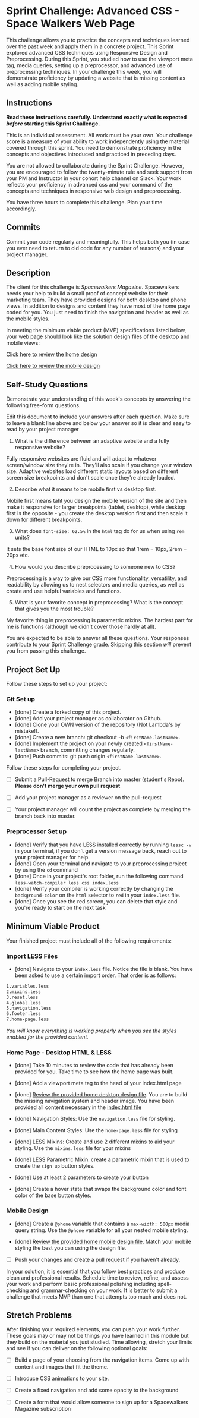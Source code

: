 # Sprint Challenge: Advanced CSS - Space Walkers Web Page

This challenge allows you to practice the concepts and techniques learned over the past week and apply them in a concrete project. This Sprint explored advanced CSS techniques using Responsive Design and Preprocessing. During this Sprint, you studied how to use the viewport meta tag, media queries, setting up a preprocessor, and advanced use of preprocessing techniques. In your challenge this week, you will demonstrate proficiency by updating a website that is missing content as well as adding mobile styling.

## Instructions

**Read these instructions carefully. Understand exactly what is expected _before_ starting this Sprint Challenge.**

This is an individual assessment. All work must be your own. Your challenge score is a measure of your ability to work independently using the material covered through this sprint. You need to demonstrate proficiency in the concepts and objectives introduced and practiced in preceding days.

You are not allowed to collaborate during the Sprint Challenge. However, you are encouraged to follow the twenty-minute rule and seek support from your PM and Instructor in your cohort help channel on Slack. Your work reflects your proficiency in advanced css and your command of the concepts and techniques in responsive web design and preprocessing.

You have three hours to complete this challenge. Plan your time accordingly.

## Commits

Commit your code regularly and meaningfully. This helps both you (in case you ever need to return to old code for any number of reasons) and your project manager.

## Description

The client for this challenge is _Spacewalkers Magazine_. Spacewalkers needs your help to build a small proof of concept website for their marketing team. They have provided designs for both desktop and phone views. In addition to designs and content they have most of the home page coded for you. You just need to finish the navigation and header as well as the mobile styles.

In meeting the minimum viable product (MVP) specifications listed below, your web page should look like the solution design files of the desktop and mobile views:

[Click here to review the home design](design-files/home-desktop.png)

[Click here to review the mobile design](design-files/home-mobile.png)

## Self-Study Questions

Demonstrate your understanding of this week's concepts by answering the following free-form questions.

Edit this document to include your answers after each question. Make sure to leave a blank line above and below your answer so it is clear and easy to read by your project manager

1. What is the difference between an adaptive website and a fully responsive website?

Fully responsive websites are fluid and will adapt to whatever screen/window size they're in. They'll also scale if you change your window size. Adaptive websites load different static layouts based on different screen size breakpoints and don't scale once they're already loaded.

2. Describe what it means to be mobile first vs desktop first.

Mobile first means taht you design the mobile version of the site and then make it responsive for larger breakpoints (tablet, desktop), while desktop first is the opposite - you create the desktop version first and then scale it down for different breakpoints.

3. What does `font-size: 62.5%` in the `html` tag do for us when using `rem` units?

It sets the base font size of our HTML to 10px so that 1rem = 10px, 2rem = 20px etc.

4. How would you describe preprocessing to someone new to CSS?

Preprocessing is a way to give our CSS more functionality, versatility, and readability by allowing us to nest selectors and media queries, as well as create and use helpful variables and functions.

5. What is your favorite concept in preprocessing? What is the concept that gives you the most trouble?

My favorite thing in preprocessing is parametric mixins. The hardest part for me is functions (although we didn't cover those hardly at all).

You are expected to be able to answer all these questions. Your responses contribute to your Sprint Challenge grade. Skipping this section *will* prevent you from passing this challenge.

## Project Set Up

Follow these steps to set up your project:

### Git Set up

- [done] Create a forked copy of this project.
- [done] Add your project manager as collaborator on Github.
- [done] Clone your OWN version of the repository (Not Lambda's by mistake!).
- [done] Create a new branch: git checkout -b `<firstName-lastName>`.
- [done] Implement the project on your newly created `<firstName-lastName>` branch, committing changes regularly.
- [done] Push commits: git push origin `<firstName-lastName>`.
 
Follow these steps for completing your project.

- [ ] Submit a Pull-Request to merge <firstName-lastName> Branch into master (student's  Repo). **Please don't merge your own pull request**
- [ ] Add your project manager as a reviewer on the pull-request
- [ ] Your project manager will count the project as complete by merging the branch back into master.
 

### Preprocessor Set up

* [done] Verify that you have LESS installed correctly by running `lessc -v` in your terminal, if you don't get a version message back, reach out to your project manager for help.
* [done] Open your terminal and navigate to your preprocessing project by using the `cd` command
* [done] Once in your project's root folder, run the following command `less-watch-compiler less css index.less`
* [done] Verify your compiler is working correctly by changing the `background-color` on the `html` selector to `red` in your `index.less` file.
* [done] Once you see the red screen, you can delete that style and you're ready to start on the next task

## Minimum Viable Product

Your finished project must include all of the following requirements:

### Import LESS Files

* [done] Navigate to your `index.less` file. Notice the file is blank. You have been asked to use a certain import order. That order is as follows:

```markdown
1.variables.less
2.mixins.less
3.reset.less
4.global.less
5.navigation.less
6.footer.less
7.home-page.less
```

_You will know everything is working properly when you see the styles enabled for the provided content._  

### Home Page - Desktop HTML & LESS

* [done] Take 10 minutes to review the code that has already been provided for you. Take time to see how the home page was built.

* [done] Add a viewport meta tag to the head of your index.html page

* [done] [Review the provided home desktop design file](design-files/home-desktop.png). You are to build the missing navigation system and header image. You have been provided all content necessary in the [index.html file](index.html)

* [done] Navigation Styles: Use the `navigation.less` file for styling.

* [done] Main Content Styles: Use the `home-page.less` file for styling

* [done] LESS Mixins: Create and use 2 different mixins to aid your styling. Use the `mixins.less` file for your mixins

* [done] LESS Parametric Mixin: create a parametric mixin that is used to create the `sign up` button styles.

* [done]  Use at least 2 parameters to create your button

* [done] Create a hover state that swaps the background color and font color of the base button styles.

### Mobile Design

* [done] Create a `@phone` variable that contains a `max-width: 500px` media query string. Use the `@phone` variable for all your nested mobile styling.

* [done] [Review the provided home mobile design file](design-files/home-mobile.png). Match your mobile styling the best you can using the design file.

* [ ] Push your changes and create a pull request if you haven't already.

In your solution, it is essential that you follow best practices and produce clean and professional results. Schedule time to review, refine, and assess your work and perform basic professional polishing including spell-checking and grammar-checking on your work. It is better to submit a challenge that meets MVP than one that attempts too much and does not.

## Stretch Problems

After finishing your required elements, you can push your work further. These goals may or may not be things you have learned in this module but they build on the material you just studied. Time allowing, stretch your limits and see if you can deliver on the following optional goals:

* [ ] Build a page of your choosing from the navigation items. Come up with content and images that fit the theme.

* [ ] Introduce CSS animations to your site.

* [ ] Create a fixed navigation and add some opacity to the background

* [ ] Create a form that would allow someone to sign up for a Spacewalkers Magazine subscription